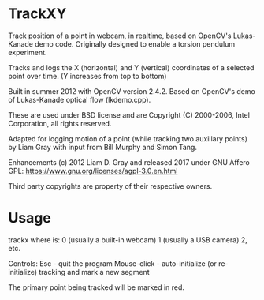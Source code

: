 # TrackXY
Track position of a point in webcam, in realtime, based on OpenCV's Lukas-Kanade demo code.
Originally designed to enable a torsion pendulum experiment.

Tracks and logs the X (horizontal) and Y (vertical) coordinates of a selected point over time.
(Y increases from top to bottom)

Built in summer 2012 with OpenCV version 2.4.2.
Based on OpenCV's demo of Lukas-Kanade optical flow (lkdemo.cpp).

These are used under BSD license and are Copyright (C) 2000-2006, Intel Corporation, all rights reserved.

Adapted for logging motion of a point (while tracking two auxillary points)
by Liam Gray with input from Bill Murphy and Simon Tang.

Enhancements (c) 2012 Liam D. Gray and released 2017 under GNU Affero GPL: https://www.gnu.org/licenses/agpl-3.0.en.html

Third party copyrights are property of their respective owners.

# Usage
trackx <camera number> <outputfilename>
		where <camera number> is:
  		0 (usually a built-in webcam)
	  	1 (usually a USB camera)
		  2, etc.

Controls:
  Esc - quit the program
  Mouse-click - auto-initialize (or re-initialize) tracking and mark a new segment

The primary point being tracked will be marked in red.
